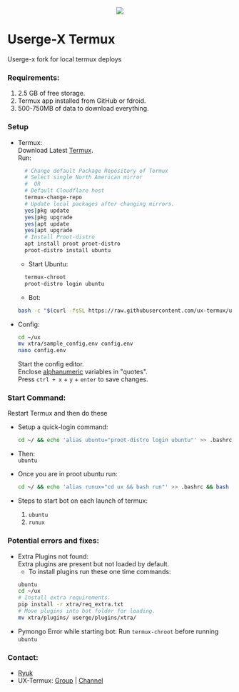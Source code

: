 <p align="center"><img src="https://upload.wikimedia.org/wikipedia/commons/f/f3/Termux_2.png"></p>

# Userge-X Termux 
 Userge-x fork for local termux deploys

### Requirements:
 1. 2.5 GB of free storage. 
 2. Termux app installed from GitHub or fdroid.
 3. 500-750MB of data to download everything.

### Setup

- Termux:  
    Download Latest [Termux](https://github.com/termux/termux-app/releases).  
    Run:
  ```bash
    # Change default Package Repository of Termux
    # Select single North American mirror
    #  OR
    # Default Cloudflare host
    termux-change-repo
    # Update local packages after changing mirrors.
    yes|pkg update
    yes|pkg upgrade 
    yes|apt update
    yes|apt upgrade
    # Install Proot-distro 
    apt install proot proot-distro
    proot-distro install ubuntu
  ```
  - Start Ubuntu:
  ```bash
    termux-chroot
    proot-distro login ubuntu
  ```
  - Bot:
  ```bash
  bash -c "$(curl -fsSL https://raw.githubusercontent.com/ux-termux/ux/alpha/xtra/ux_termux.sh)"
  ```

- Config:
    ```bash
    cd ~/ux
    mv xtra/sample_config.env config.env
    nano config.env
    ```
    Start the config editor.    
    Enclose [alphanumeric](https://www.google.com/search?q=alphanumeric) variables in "quotes".      
    Press ```ctrl + x``` + `y` + `enter` to save changes.  

### Start Command:    
   Restart Termux and then do these  
- Setup a quick-login command:
   ```bash
   cd ~/ && echo 'alias ubuntu="proot-distro login ubuntu"' >> .bashrc && bash
   ```
- Then:    
   ```ubuntu```    
- Once you are in proot ubuntu run:
   ```bash
   cd ~/ && echo 'alias runux="cd ux && bash run"' >> .bashrc && bash
   ```

- Steps to start bot on each launch of termux:
   1. ```ubuntu``` 
   2. ```runux```

### Potential errors and fixes:

- Extra Plugins not found:    
    Extra plugins are present but not loaded by default.
    - To install plugins run these one time commands:
    ```bash
    ubuntu
    cd ~/ux
    # Install extra requirements.
    pip install -r xtra/req_extra.txt
    # Move plugins into bot folder for loading.
    mv xtra/plugins/ userge/plugins/xtra/
    ```
- Pymongo Error while starting bot:
  Run `termux-chroot` before running `ubuntu`

### Contact:
  * [Ryuk](https://t.me/anonymousx97)
  * UX-Termux: [Group](https://t.me/ux_termux_support) | [Channel](https://t.me/ux_termux)
